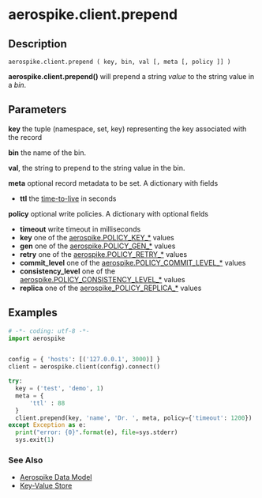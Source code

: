 
# aerospike.client.prepend

## Description

```
aerospike.client.prepend ( key, bin, val [, meta [, policy ]] )

```

**aerospike.client.prepend()** will prepend a string *value* to the string value
in a *bin*.

## Parameters

**key** the tuple (namespace, set, key) representing the key associated with the record

**bin** the name of the bin.

**val**, the string to prepend to the string value in the bin.

**meta** optional record metadata to be set. A dictionary with fields
- **ttl** the [time-to-live](http://www.aerospike.com/docs/client/c/usage/kvs/write.html#change-record-time-to-live-ttl) in seconds

**policy** optional write policies. A dictionary with optional fields
- **timeout** write timeout in milliseconds
- **key** one of the [aerospike.POLICY_KEY_*](http://www.aerospike.com/apidocs/c/db/d65/group__client__policies.html#gaa9c8a79b2ab9d3812876c3ec5d1d50ec) values
- **gen** one of the [aerospike.POLICY_GEN_*](http://www.aerospike.com/apidocs/c/db/d65/group__client__policies.html#ga38c1a40903e463e5d0af0141e8c64061) values
- **retry** one of the [aerospike.POLICY_RETRY_*](http://www.aerospike.com/apidocs/c/db/d65/group__client__policies.html#gaa9730980a8b0eda8ab936a48009a6718) values
- **commit_level** one of the [aerospike.POLICY_COMMIT_LEVEL_*](http://www.aerospike.com/apidocs/c/db/d65/group__client__policies.html#ga17faf52aeb845998e14ba0f3745e8f23) values
- **consistency_level** one of the [aerospike.POLICY_CONSISTENCY_LEVEL_*](http://www.aerospike.com/apidocs/c/db/d65/group__client__policies.html#ga34dbe8d01c941be845145af643f9b5ab) values
- **replica** one of the [aerospike_POLICY_REPLICA_*](http://www.aerospike.com/apidocs/c/db/d65/group__client__policies.html#gabce1fb468ee9cbfe54b7ab834cec79ab) values

## Examples

```python
# -*- coding: utf-8 -*-
import aerospike


config = { 'hosts': [('127.0.0.1', 3000)] }
client = aerospike.client(config).connect()

try:
  key = ('test', 'demo', 1)
  meta = {
	  'ttl' : 88
  }
  client.prepend(key, 'name', 'Dr. ', meta, policy={'timeout': 1200})
except Exception as e:
  print("error: {0}".format(e), file=sys.stderr)
  sys.exit(1)
```

### See Also

- [Aerospike Data Model](http://www.aerospike.com/docs/architecture/data-model.html)
- [Key-Value Store](http://www.aerospike.com/docs/guide/kvs.html)

